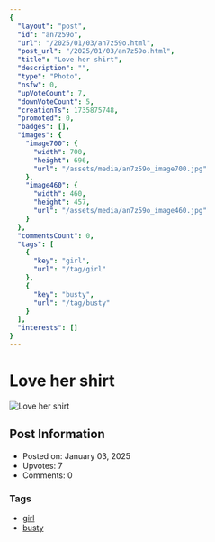 ```yaml
---
{
  "layout": "post",
  "id": "an7z59o",
  "url": "/2025/01/03/an7z59o.html",
  "post_url": "/2025/01/03/an7z59o.html",
  "title": "Love her shirt",
  "description": "",
  "type": "Photo",
  "nsfw": 0,
  "upVoteCount": 7,
  "downVoteCount": 5,
  "creationTs": 1735875748,
  "promoted": 0,
  "badges": [],
  "images": {
    "image700": {
      "width": 700,
      "height": 696,
      "url": "/assets/media/an7z59o_image700.jpg"
    },
    "image460": {
      "width": 460,
      "height": 457,
      "url": "/assets/media/an7z59o_image460.jpg"
    }
  },
  "commentsCount": 0,
  "tags": [
    {
      "key": "girl",
      "url": "/tag/girl"
    },
    {
      "key": "busty",
      "url": "/tag/busty"
    }
  ],
  "interests": []
}
---
```


# Love her shirt

![Love her shirt](/assets/media/an7z59o_image700.jpg)

## Post Information

- Posted on: January 03, 2025
- Upvotes: 7
- Comments: 0

### Tags

- [girl](/tag/girl)
- [busty](/tag/busty)
